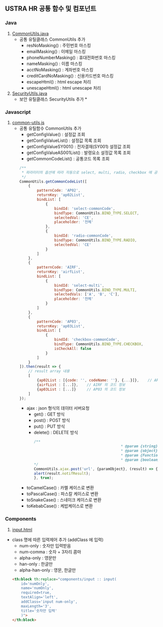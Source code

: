## USTRA HR 공통 함수 및 컴포넌트

### Java

1. [CommonUtils.java](../ustra-hr-system-core/src/main/java/hr/system/core/util/CommonUtils.java)
    * 공통 유틸클래스 CommonUtils 추가
        * resNoMasking() : 주민번호 마스킹
        * emailMasking() : 이메일 마스킹
        * phoneNumberMasking() : 휴대전화번호 마스킹
        * nameMasking() : 이름 마스킹
        * acctNoMasking() : 계좌번호 마스킹
        * creditCardNoMasking() : 신용카드번호 마스킹
        * escapeHtml() : html escape 처리
        * unescapeHtml() : html unescape 처리
2. [SecurityUtils.java](../ustra-hr-system-core/src/main/java/hr/system/core/util/SecurityUtils.java)
    * 보안 유틸클래스 SecurityUtils 추가
        *

### Javascript

1. [common-utils.js](../ustra-hr-system-thymeleaf/src/main/resources/static/assets/js/common-utils.js)
    * 공통 유틸함수 CommonUtils 추가
        * getConfigValue() : 설정값 조회
        * getConfigValueList() : 설정값 목록 조회
        * getConfigValueSY001() : 전자결재(SY001) 설정값 조회
        * getConfigValueAS001List() : 발령요소 설정값 목록 조회
        * getCommonCodeList() : 공통코드 목록 조회
        ```javascript
        /**
         * 파라미터의 옵션에 따라 자동으로 select, multi, radio, checkbox 에 공통코드 바인딩
         */
        CommonUtils.getCommonCodeList([
            { 
                patternCode: 'AP02', 
                returnKey: 'ap02List', 
                bindList: [
                    {
                        bindId: 'select-commonCode', 
                        bindType: CommonUtils.BIND_TYPE.SELECT, 
                        selectedVal: 'CE',
                        placeholder: '전체'
                    },
                    {
                        bindId: 'radio-commonCode', 
                        bindType: CommonUtils.BIND_TYPE.RADIO, 
                        selectedVal: 'CE'
                    }
                ]
            }, 
            {
                patternCode: 'AIRF', 
                returnKey: 'airfList', 
                bindList: [
                    {
                        bindId: 'select-multi',
                        bindType: CommonUtils.BIND_TYPE.MULTI, 
                        selectedVals: ['A', 'B', 'C'],
                        placeholder: '전체'
                    }
                ]
            },
            {
                patternCode: 'AP03', 
                returnKey: 'ap03List', 
                bindList: [
                    {
                        bindId: 'checkbox-commonCode', 
                        bindType: CommonUtils.BIND_TYPE.CHECKBOX, 
                        isCheckAll: false
                    }
                ]
            }
        ]).then(result => {
            // result array 내용
            [
                {ap02List : [{code: '', codeName: ''}, {...}]},    // AP02 의 코드 정보 
                {airfList : [...]},    // AIRF 의 코드 정보
                {ap03List : [...]}     // AP03 의 코드 정보
            ]
        });
        ```
        * ajax : json 형식의 데이터 서버요청
            * get() : GET 방식
            * post() : POST 방식
            * put() : PUT 방식
            * delete() : DELETE 방식
              ```javascript
              /**
                                                      * @param {string} url                      URL
                                                      * @param {object} paramObj                 파라미터 Object
                                                      * @param {Function||string} callback       callback 함수
                                                      * @param {boolean} async                   비동기 여부
              */
              CommonUtils.ajax.post('url', {paramObject}, (result) => {
              alert(result.notifResult);
              }, true);
              ```
        * toCamelCase() : 카멜 케이스로 변환
        * toPascalCase() : 파스칼 케이스로 변환
        * toSnakeCase() : 스네이크 케이스로 변환
        * toKebabCase() : 케밥케이스로 변환

### Components

1. [input.html](../ustra-hr-system-thymeleaf/src/main/resources/templates/components/input.html)

* class 명에 따른 입력제어 추가 (addClass 에 입력)
    * num-only : 숫자만 입력받음
    * num-comma : 숫자 + 3자리 콤마
    * alpha-only : 영문만
    * han-only : 한글만
    * alpha-han-only : 영문, 한글만
  ```html
  <th:block th:replace="components/input :: input(
      id='numOnly',
      name='numOnly',
      required=true,
      textAlign='left',
      addClass='input num-only',
      maxLength='3',
      title='숫자만 입력'
      )">
  </th:block>
  ```



     